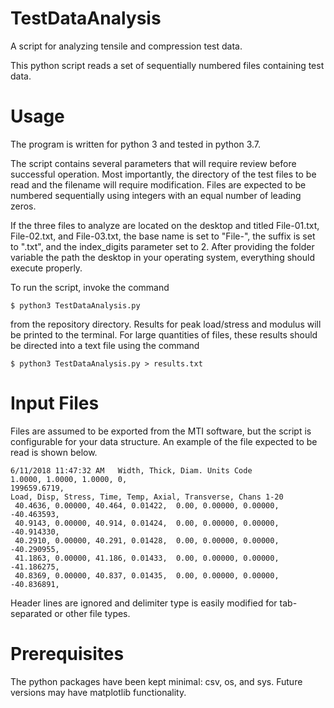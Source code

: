 # TestDataAnalysis
A script for analyzing tensile and compression test data.

This python script reads a set of sequentially numbered files containing test data.

# Usage
The program is written for python 3 and tested in python 3.7.

The script contains several parameters that will require review before successful operation. Most importantly, the directory of the test files to be read and the filename will require modification. Files are expected to be numbered sequentially using integers with an equal number of leading zeros.

If the three files to analyze are located on the desktop and titled File-01.txt, File-02.txt, and File-03.txt, the base name is set to "File-", the suffix is set to ".txt", and the index_digits parameter set to 2. After providing the folder variable the path the desktop in your operating system, everything should execute properly.

To run the script, invoke the command
```
$ python3 TestDataAnalysis.py
```
from the repository directory. Results for peak load/stress and modulus will be printed to the terminal. For large quantities of files, these results should be directed into a text file using the command
```
$ python3 TestDataAnalysis.py > results.txt
```

# Input Files
Files are assumed to be exported from the MTI software, but the script is configurable for your data structure. An example of the file expected to be read is shown below.
```
6/11/2018 11:47:32 AM   Width, Thick, Diam. Units Code
1.0000, 1.0000, 1.0000, 0,
199659.6719,
Load, Disp, Stress, Time, Temp, Axial, Transverse, Chans 1-20
 40.4636, 0.00000, 40.464, 0.01422,  0.00, 0.00000, 0.00000, -40.463593,
 40.9143, 0.00000, 40.914, 0.01424,  0.00, 0.00000, 0.00000, -40.914330,
 40.2910, 0.00000, 40.291, 0.01428,  0.00, 0.00000, 0.00000, -40.290955,
 41.1863, 0.00000, 41.186, 0.01433,  0.00, 0.00000, 0.00000, -41.186275,
 40.8369, 0.00000, 40.837, 0.01435,  0.00, 0.00000, 0.00000, -40.836891,
```
Header lines are ignored and delimiter type is easily modified for tab-separated or other file types.

# Prerequisites
The python packages have been kept minimal: csv, os, and sys.
Future versions may have matplotlib functionality.
